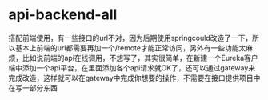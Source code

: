 # api-backend-all
搭配前端使用，有一些接口的url不对，因为后期使用springcould改造了一下，所以基本上前端的url都需要再加一个/remote才能正常访问，另外有一些功能太麻烦，比如说前端的api在线调用，不想写了，其实很简单，在新建一个Eureka客户端中添加一个api平台，在里面添加各个api请求就OK了，还可以通过gateway来完成改造，这样就可以在gateway中完成你想要的操作，不需要在接口提供项目中在写一部分东西
